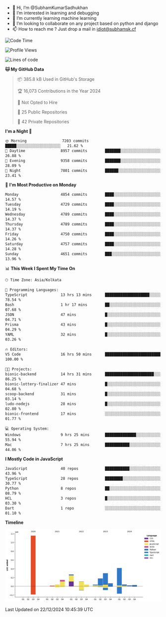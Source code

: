 - 👋 Hi, I’m @SubhamKumarSadhukhan
- 👀 I’m interested in learning and debugging
- 🌱 I’m currently learning machine learning
- 💞️ I’m looking to collaborate on any project based on python and django
- 📫 How to reach me ?
      Just drop a mail in idiot@subhamsk.cf

<!---
SubhamKumarSadhukhan/SubhamKumarSadhukhan is a ✨ special ✨ repository because its `README.md` (this file) appears on your GitHub profile.
You can click the Preview link to take a look at your changes.
--->


<!--START_SECTION:waka-->
![Code Time](http://img.shields.io/badge/Code%20Time-2%2C684%20hrs%2053%20mins-blue)

![Profile Views](http://img.shields.io/badge/Profile%20Views-0-blue)

![Lines of code](https://img.shields.io/badge/From%20Hello%20World%20I%27ve%20Written-2.9%20million%20lines%20of%20code-blue)

**🐱 My GitHub Data** 

> 📦 385.8 kB Used in GitHub's Storage 
 > 
> 🏆 16,073 Contributions in the Year 2024
 > 
> 🚫 Not Opted to Hire
 > 
> 📜 25 Public Repositories 
 > 
> 🔑 42 Private Repositories 
 > 
**I'm a Night 🦉** 

```text
🌞 Morning                7203 commits        █████░░░░░░░░░░░░░░░░░░░░   21.62 % 
🌆 Daytime                8957 commits        ███████░░░░░░░░░░░░░░░░░░   26.88 % 
🌃 Evening                9358 commits        ███████░░░░░░░░░░░░░░░░░░   28.09 % 
🌙 Night                  7801 commits        ██████░░░░░░░░░░░░░░░░░░░   23.41 % 
```
📅 **I'm Most Productive on Monday** 

```text
Monday                   4854 commits        ████░░░░░░░░░░░░░░░░░░░░░   14.57 % 
Tuesday                  4729 commits        ████░░░░░░░░░░░░░░░░░░░░░   14.19 % 
Wednesday                4789 commits        ████░░░░░░░░░░░░░░░░░░░░░   14.37 % 
Thursday                 4789 commits        ████░░░░░░░░░░░░░░░░░░░░░   14.37 % 
Friday                   4750 commits        ████░░░░░░░░░░░░░░░░░░░░░   14.26 % 
Saturday                 4757 commits        ████░░░░░░░░░░░░░░░░░░░░░   14.28 % 
Sunday                   4651 commits        ███░░░░░░░░░░░░░░░░░░░░░░   13.96 % 
```


📊 **This Week I Spent My Time On** 

```text
🕑︎ Time Zone: Asia/Kolkata

💬 Programming Languages: 
TypeScript               13 hrs 13 mins      ████████████████████░░░░░   78.54 % 
Bash                     1 hr 17 mins        ██░░░░░░░░░░░░░░░░░░░░░░░   07.68 % 
JSON                     47 mins             █░░░░░░░░░░░░░░░░░░░░░░░░   04.71 % 
Prisma                   43 mins             █░░░░░░░░░░░░░░░░░░░░░░░░   04.29 % 
YAML                     32 mins             █░░░░░░░░░░░░░░░░░░░░░░░░   03.26 % 

🔥 Editors: 
VS Code                  16 hrs 50 mins      █████████████████████████   100.00 % 

🐱‍💻 Projects: 
bionic-backend           14 hrs 31 mins      ██████████████████████░░░   86.25 % 
bionic-lottery-finalizer 47 mins             █░░░░░░░░░░░░░░░░░░░░░░░░   04.68 % 
scoop-backend            31 mins             █░░░░░░░░░░░░░░░░░░░░░░░░   03.14 % 
ludo-nodejs              28 mins             █░░░░░░░░░░░░░░░░░░░░░░░░   02.80 % 
bionic-frontend          17 mins             ░░░░░░░░░░░░░░░░░░░░░░░░░   01.77 % 

💻 Operating System: 
Windows                  9 hrs 25 mins       ██████████████░░░░░░░░░░░   55.94 % 
Mac                      7 hrs 25 mins       ███████████░░░░░░░░░░░░░░   44.06 % 
```

**I Mostly Code in JavaScript** 

```text
JavaScript               40 repos            ███████████░░░░░░░░░░░░░░   43.96 % 
TypeScript               28 repos            ████████░░░░░░░░░░░░░░░░░   30.77 % 
Python                   8 repos             ██░░░░░░░░░░░░░░░░░░░░░░░   08.79 % 
HCL                      3 repos             █░░░░░░░░░░░░░░░░░░░░░░░░   03.30 % 
Dart                     1 repo              ░░░░░░░░░░░░░░░░░░░░░░░░░   01.10 % 
```



**Timeline**

![Lines of Code chart](https://raw.githubusercontent.com/SubhamKumarSadhukhan/SubhamKumarSadhukhan/main/assets/bar_graph.png)


 Last Updated on 22/12/2024 10:45:39 UTC
<!--END_SECTION:waka-->
